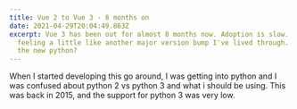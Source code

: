 ```yaml
---
title: Vue 2 to Vue 3 - 8 months on
date: 2021-04-29T20:04:49.863Z
excerpt: Vue 3 has been out for almost 8 months now. Adoption is slow. This is
  feeling a little like another major version bump I've lived through. Is Vue
  the new python?
---
```

When I started developing this go around, I was getting into python and I was confused about python 2 vs python 3 and what i should be using. This was back in 2015, and the support for python 3 was very low.